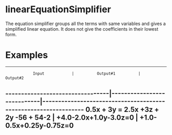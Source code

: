 # linearEquationSimplifier

The equation simplifier groups all the terms with same variables and gives a simplified linear equation.
It does not give the coefficients in their lowest form.

# Examples

-------------------------------------------------------------------------------------------------------------------------------
                Input            |          Output#1          |         Output#2
---------------------------------|----------------------------|----------------------------------------------------------------
    0.5x + 3y = 2.5x +3z + 2y -56 + 54-2 | +4.0-2.0x+1.0y-3.0z=0 | +1.0-0.5x+0.25y-0.75z=0
 ------------------------------------------------------------------------------------------------------------------------------

